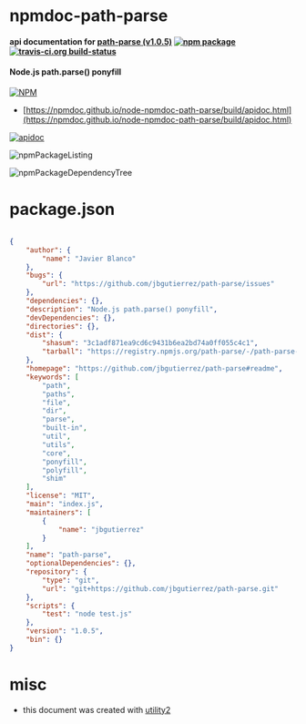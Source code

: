# npmdoc-path-parse

#### api documentation for  [path-parse (v1.0.5)](https://github.com/jbgutierrez/path-parse#readme)  [![npm package](https://img.shields.io/npm/v/npmdoc-path-parse.svg?style=flat-square)](https://www.npmjs.org/package/npmdoc-path-parse) [![travis-ci.org build-status](https://api.travis-ci.org/npmdoc/node-npmdoc-path-parse.svg)](https://travis-ci.org/npmdoc/node-npmdoc-path-parse)

#### Node.js path.parse() ponyfill

[![NPM](https://nodei.co/npm/path-parse.png?downloads=true&downloadRank=true&stars=true)](https://www.npmjs.com/package/path-parse)

- [https://npmdoc.github.io/node-npmdoc-path-parse/build/apidoc.html](https://npmdoc.github.io/node-npmdoc-path-parse/build/apidoc.html)

[![apidoc](https://npmdoc.github.io/node-npmdoc-path-parse/build/screenCapture.buildCi.browser.%252Ftmp%252Fbuild%252Fapidoc.html.png)](https://npmdoc.github.io/node-npmdoc-path-parse/build/apidoc.html)

![npmPackageListing](https://npmdoc.github.io/node-npmdoc-path-parse/build/screenCapture.npmPackageListing.svg)

![npmPackageDependencyTree](https://npmdoc.github.io/node-npmdoc-path-parse/build/screenCapture.npmPackageDependencyTree.svg)



# package.json

```json

{
    "author": {
        "name": "Javier Blanco"
    },
    "bugs": {
        "url": "https://github.com/jbgutierrez/path-parse/issues"
    },
    "dependencies": {},
    "description": "Node.js path.parse() ponyfill",
    "devDependencies": {},
    "directories": {},
    "dist": {
        "shasum": "3c1adf871ea9cd6c9431b6ea2bd74a0ff055c4c1",
        "tarball": "https://registry.npmjs.org/path-parse/-/path-parse-1.0.5.tgz"
    },
    "homepage": "https://github.com/jbgutierrez/path-parse#readme",
    "keywords": [
        "path",
        "paths",
        "file",
        "dir",
        "parse",
        "built-in",
        "util",
        "utils",
        "core",
        "ponyfill",
        "polyfill",
        "shim"
    ],
    "license": "MIT",
    "main": "index.js",
    "maintainers": [
        {
            "name": "jbgutierrez"
        }
    ],
    "name": "path-parse",
    "optionalDependencies": {},
    "repository": {
        "type": "git",
        "url": "git+https://github.com/jbgutierrez/path-parse.git"
    },
    "scripts": {
        "test": "node test.js"
    },
    "version": "1.0.5",
    "bin": {}
}
```



# misc
- this document was created with [utility2](https://github.com/kaizhu256/node-utility2)
